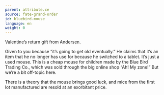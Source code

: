 ```yaml
---
parent: attribute.ce
source: fate-grand-order
id: bluebird-mouse
language: en
weight: 0
---
```


Valentine’s return gift from Andersen.

Given to you because “it’s going to get old eventually.”
He claims that it’s an item that he no longer has use for because he switched to a tablet.
It’s just a used mouse.
This is a cheap mouse for children made by the Blue Bird Trading Co., which was sold through the big online shop “Ah! My zone!” But we’re a bit off-topic here.

There is a theory that the mouse brings good luck, and mice from the first lot manufactured are resold at an exorbitant price.
